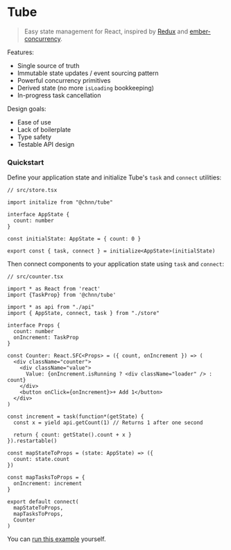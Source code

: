 # Tube

> Easy state management for React, inspired by [Redux](https://redux.js.org/) and [ember-concurrency](http://ember-concurrency.com/docs/introduction/).

Features:

- Single source of truth
- Immutable state updates / event sourcing pattern
- Powerful concurrency primitives
- Derived state (no more `isLoading` bookkeeping)
- In-progress task cancellation

Design goals:

- Ease of use
- Lack of boilerplate
- Type safety
- Testable API design

### Quickstart

Define your application state and initialize Tube's `task` and `connect` utilities:

```tsx
// src/store.tsx

import initalize from "@chnn/tube"

interface AppState {
  count: number
}

const initialState: AppState = { count: 0 }

export const { task, connect } = initialize<AppState>(initialState)
```

Then connect components to your application state using `task` and `connect`:

```tsx
// src/counter.tsx

import * as React from 'react'
import {TaskProp} from '@chnn/tube'

import * as api from "./api"
import { AppState, connect, task } from "./store"

interface Props {
  count: number
  onIncrement: TaskProp
}

const Counter: React.SFC<Props> = ({ count, onIncrement }) => (
  <div className="counter">
    <div className="value">
      Value: {onIncrement.isRunning ? <div className="loader" /> : count}
    </div>
    <button onClick={onIncrement}>+ Add 1</button>
  </div>
)

const increment = task(function*(getState) {
  const x = yield api.getCount(1) // Returns 1 after one second

  return { count: getState().count + x }
}).restartable()

const mapStateToProps = (state: AppState) => ({
  count: state.count
})

const mapTasksToProps = {
  onIncrement: increment
}

export default connect(
  mapStateToProps,
  mapTasksToProps,
  Counter
)
```

You can [run this example](./demo) yourself.
